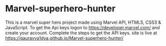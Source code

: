 # Marvel-superhero-hunter
This is a marvel super hero project made using Marvel API, HTML5, CSS3 & JavaScript.
To get the Api keys logon to https://developer.marvel.com/ and create your account.
Complete the steps to get the API keys.
site is live at https://gauravva1dya.github.io/Marvel-superhero-hunter/
